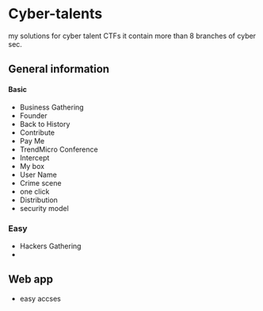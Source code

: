 # Cyber-talents

my solutions for cyber talent CTFs it contain more than 8 branches of cyber sec.

## General information

#### Basic

* Business Gathering
* Founder
* Back to History
* Contribute
* Pay Me
* TrendMicro Conference
* Intercept
* My box
* User Name
* Crime scene
* one click
* Distribution
* security model 

### Easy

* Hackers Gathering 
* 
## Web app

* easy accses
